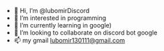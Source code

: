 - 👋 Hi, I’m @lubomirDiscord
- 👀 I’m interested in programming 
- 🌱 I’m currently learning  in google)
- 💞️ I’m looking to collaborate on discord bot google
- 📫 my gmail lubomir130111@gmail.com


